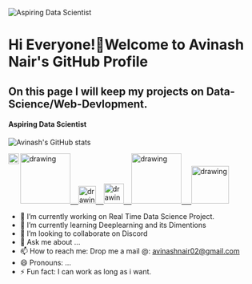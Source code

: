 


![Aspiring Data Scientist ](https://media-exp1.licdn.com/dms/image/C4D16AQFg6OL56NIVUg/profile-displaybackgroundimage-shrink_350_1400/0/1599970659833?e=1625097600&v=beta&t=Luf4SHmDO3NPdTCRRZCe5iHd81DbCd26OSDzt4GwuvA)

# Hi Everyone!👋Welcome to Avinash Nair's GitHub Profile


## On this page I will keep my projects on Data-Science/Web-Devlopment.


#### Aspiring Data Scientist













![Avinash's GitHub stats](https://github-readme-stats.vercel.app/api?username=avinashnair02&show_icons=true)


<a href="https://www.youtube.com/channel/UCdpwSFqh93iPtyaGXJq3wIQ"><img src="https://res.cloudinary.com/importdata/image/upload/v1595012354/yt_logo_jjgys4.png" alt="drawing" width="100"/>&nbsp;&nbsp;&nbsp;&nbsp;<a href="https://avinashnair02.medium.com/"><img src="https://res.cloudinary.com/importdata/image/upload/v1595012354/medium_mono_hoz0z5.png" alt="drawing" width="35"/>&nbsp;&nbsp;&nbsp;&nbsp;<a href="https://twitter.com/avinashnair22"><img src="https://res.cloudinary.com/importdata/image/upload/v1595012924/Twitter_Logo_Blue_gbtagu.png" alt="drawing" width="40"/>&nbsp;&nbsp;&nbsp;&nbsp;<a href="https://www.linkedin.com/in/avinash-nair-299b72157/"><img src="https://res.cloudinary.com/importdata/image/upload/v1595012354/linkedin_t9qiwy.png" alt="drawing" width="100"/> &nbsp;&nbsp;&nbsp;&nbsp;<a href="https://www.kaggle.com/avinashnairtech"><img src="https://res.cloudinary.com/importdata/image/upload/v1595012924/kaggle_ksaktb.png" alt="drawing" width="75"/>
<a href="https://discord.gg/VK4k3Br">
  <img align="left" alt="Anurag's Discord" width="21px" src="https://raw.githubusercontent.com/anuraghazra/anuraghazra/master/assets/discord-round.svg" />
</a>

 
  
 

- 🔭 I’m currently working on Real Time Data Science Project.
- 🌱 I’m currently learning Deeplearning and its Dimentions
- 👯 I’m looking to collaborate on Discord
- 💬 Ask me about ...
- 📫 How to reach me: Drop me a mail @: avinashnair02@gmail.com
- 😄 Pronouns: ...
- ⚡ Fun fact: I can work as long as i want.
